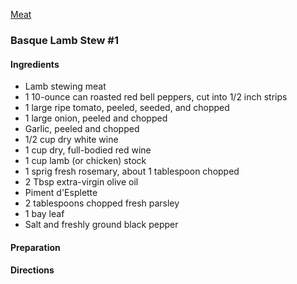 [Meat](https://github.com/vmsmith/CookBook/blob/master/meat.md)

### Basque Lamb Stew #1

#### Ingredients  

* Lamb stewing meat  
* 1 10-ounce can roasted red bell peppers, cut into 1/2 inch strips  
* 1 large ripe tomato, peeled, seeded, and chopped  
* 1 large onion, peeled and chopped
* Garlic, peeled and chopped
* 1/2 cup dry white wine  
* 1 cup dry, full-bodied red wine  
* 1 cup lamb (or chicken) stock  
* 1 sprig fresh rosemary, about 1 tablespoon chopped  
* 2 Tbsp extra-virgin olive oil  
* Piment d'Esplette  
* 2 tablespoons chopped fresh parsley  
* 1 bay leaf  
* Salt and freshly ground black pepper  


#### Preparation  



#### Directions  

